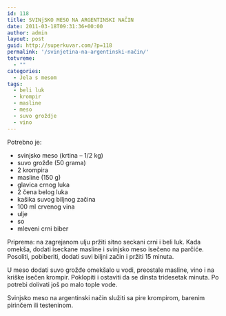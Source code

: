 ```yaml
---
id: 118
title: SVINjSKO MESO NA ARGENTINSKI NAČIN
date: 2011-03-18T09:31:36+00:00
author: admin
layout: post
guid: http://superkuvar.com/?p=118
permalink: '/svinjetina-na-argentinski-način/'
totvreme:
  - ""
categories:
  - Jela s mesom
tags:
  - beli luk
  - krompir
  - masline
  - meso
  - suvo groždje
  - vino
---
```

Potrebno je:

  * svinjsko meso (krtina &#8211; 1/2 kg)
  * suvo grožđe (50 grama)
  * 2 krompira
  * masline (150 g)
  * glavica crnog luka
  * 2 čena belog luka
  * kašika suvog biljnog začina
  * 100 ml crvenog vina
  * ulje
  * so
  * mleveni crni biber

Priprema: na zagrejanom ulju pržiti sitno seckani crni i beli luk. Kada omekša, dodati iseckane masline i svinjsko meso isečeno na parčiće. Posoliti, pobiberiti, dodati suvi biljni začin i pržiti 15 minuta.

U meso dodati suvo grožđe omekšalo u vodi, preostale masline, vino i na kriške isečen krompir. Poklopiti i ostaviti da se dinsta tridesetak minuta. Po potrebi dolivati još po malo tople vode.

Svinjsko meso na argentinski način služiti sa pire krompirom, barenim pirinčem ili testeninom.